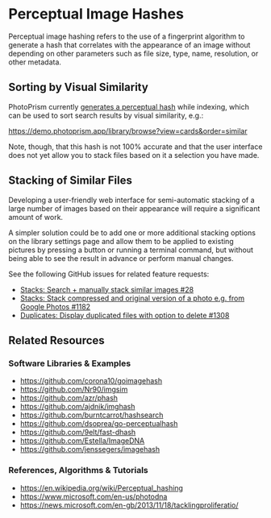 # Perceptual Image Hashes

Perceptual image hashing refers to the use of a fingerprint algorithm to generate a hash that correlates with the appearance of an image without depending on other parameters such as file size, type, name, resolution, or other metadata.

## Sorting by Visual Similarity

PhotoPrism currently [generates a perceptual hash](https://github.com/photoprism/photoprism/blob/develop/pkg/colors/lightmap.go) while indexing, which can be used to sort search results by visual similarity, e.g.:

<https://demo.photoprism.app/library/browse?view=cards&order=similar>

Note, though, that this hash is not 100% accurate and that the user interface does not yet allow you to stack files based on it a selection you have made.

## Stacking of Similar Files

Developing a user-friendly web interface for semi-automatic stacking of a large number of images based on their appearance will require a significant amount of work.

A simpler solution could be to add one or more additional stacking options on the library settings page and allow them to be applied to existing pictures by pressing a button or running a terminal command, but without being able to see the result in advance or perform manual changes.

See the following GitHub issues for related feature requests:

- [Stacks: Search + manually stack similar images #28](https://github.com/photoprism/photoprism/issues/28)
- [Stacks: Stack compressed and original version of a photo e.g. from Google Photos #1182](https://github.com/photoprism/photoprism/issues/1182)
- [Duplicates: Display duplicated files with option to delete #1308](https://github.com/photoprism/photoprism/issues/1308)

## Related Resources

### Software Libraries & Examples

- https://github.com/corona10/goimagehash
- https://github.com/Nr90/imgsim
- https://github.com/azr/phash
- https://github.com/ajdnik/imghash
- https://github.com/burntcarrot/hashsearch
- https://github.com/dsoprea/go-perceptualhash
- https://github.com/9elt/fast-dhash
- https://github.com/Estella/ImageDNA
- https://github.com/jenssegers/imagehash

### References, Algorithms & Tutorials

- https://en.wikipedia.org/wiki/Perceptual_hashing
- https://www.microsoft.com/en-us/photodna
- https://news.microsoft.com/en-gb/2013/11/18/tacklingproliferatio/